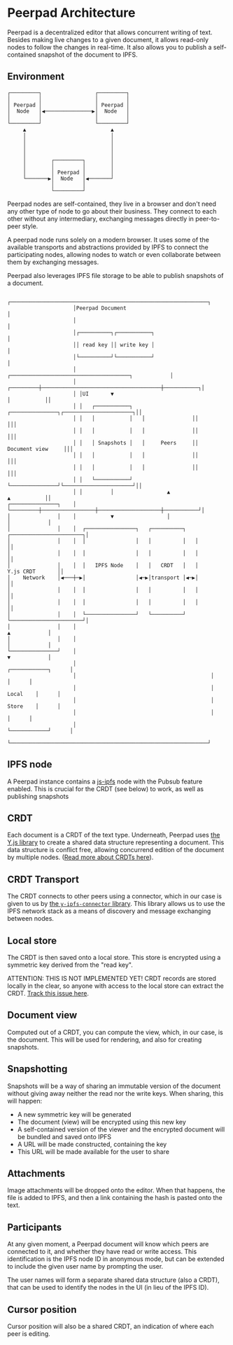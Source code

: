 # Peerpad Architecture

Peerpad is a decentralized editor that allows concurrent writing of text. Besides making live changes to a given document, it allows read-only nodes to follow the changes in real-time. It also allows you to publish a self-contained snapshot of the document to IPFS.

## Environment


    ┌─────────┐                 ┌─────────┐
    │         │                 │         │
    │ Peerpad │                 │ Peerpad │
    │  Node   │◀───────────────▶│  Node   │
    │         │                 │         │
    └─────────┘                 └─────────┘
         ▲                           ▲
         │                           │
         │                           │
         │                           │
         │                           │
         │        ┌─────────┐        │
         │        │         │        │
         │        │ Peerpad │        │
         └───────▶│  Node   │◀───────┘
                  │         │
                  └─────────┘


Peerpad nodes are self-contained, they live in a browser and don't need any other type of node to go about their business. They connect to each other without any intermediary, exchanging messages directly in peer-to-peer style.

A peerpad node runs solely on a modern browser. It uses some of the available transports and abstractions provided by IPFS to connect the participating nodes, allowing nodes to watch or even collaborate between them by exchanging messages.

Peerpad also leverages IPFS file storage to be able to publish snapshots of a document.

                         ┌───────────────────────────────────────────────────────────────┐
                         │Peerpad Document                                               │
                         │                                                               │
                         │┌──────────┐┌───────────┐                                      │
                         ││ read key ││ write key │                                      │
                         │└──────────┘└───────────┘                                      │
                         │           ┌──────────────────────────────────────┐            │
                         │ ┌─────────┼──────────────────────────────────────┼───────────┐│
                         │ │UI       ▼                                      │           ││
                         │ │   ┌───────────┐   ┌───────────────┐┌──────────────────────┐││
                         │ │   │           │   │               ││                      │││
                         │ │   │           │   │               ││                      │││
                         │ │   │ Snapshots │   │     Peers     ││    Document view     │││
                         │ │   │           │   │               ││                      │││
                         │ │   │           │   │               ││                      │││
                         │ │   └───────────┘   └───────────────┘└──────────────────────┘││
                         │ │         │                 ▲                    ▲           ││
    ┌───────────────┐    │ └─────────┼─────────────────┼────────────────────┼───────────┘│
    │               │    │           ▼                 │                    │            │
    │               │    │  ┌────────────────┐   ┌──────────┐   ┌───────────────────────┐│
    │               │    │  │                │   │          │   │                       ││
    │               │    │  │                │   │          │   │                       ││
    │               │    │  │   IPFS Node    │   │   CRDT   │   │       Y.js CRDT       ││
    │    Network    │◀───┼─▶│                │◀─▶│transport │◀─▶│                       ││
    │               │    │  │                │   │          │   │                       ││
    │               │    │  │                │   │          │   │                       ││
    │               │    │  └────────────────┘   └──────────┘   └───────────────────────┘│
    │               │    │                                                  ▲            │
    │               │    │                                                  │            │
    └───────────────┘    │                                                  ▼            │
                         │                                           ┌────────────┐      │
                         │                                           │            │      │
                         │                                           │   Local    │      │
                         │                                           │   Store    │      │
                         │                                           │            │      │
                         │                                           └────────────┘      │
                         └───────────────────────────────────────────────────────────────┘

## IPFS node

A Peerpad instance contains a [js-ipfs](https://github.com/ipfs/js-ipfs#readme) node with the Pubsub feature enabled. This is crucial for the CRDT (see below) to work, as well as publishing snapshots

## CRDT

Each document is a CRDT of the text type. Underneath, Peerpad uses [the Y.js library](http://y-js.org) to create a shared data structure representing a document. This data structure is conflict free, allowing concurrend edition of the document by multiple nodes. ([Read more about CRDTs here](https://github.com/ipfs/research-CRDT)).

## CRDT Transport

The CRDT connects to other peers using a connector, which in our case is given to us by [the `y-ipfs-connector` library](https://github.com/ipfs-shipyard/y-ipfs-connector#readme). This library allows us to use the IPFS network stack as a means of discovery and message exchanging between nodes.

## Local store

The CRDT is then saved onto a local store. This store is encrypted using a symmetric key derived from the "read key".

ATTENTION: THIS IS NOT IMPLEMENTED YET! CRDT records are stored locally in the clear, so anyone with access to the local store can extract the CRDT. [Track this issue here](https://github.com/ipfs-shipyard/peerpad/issues/4).

## Document view

Computed out of a CRDT, you can compute the view, which, in our case, is the document. This will be used for rendering, and also for creating snapshots.

## Snapshotting

Snapshots will be a way of sharing an immutable version of the document without giving away neither the read nor the write keys. When sharing, this will happen:

* A new symmetric key will be generated
* The document (view) will be encrypted using this new key
* A self-contained version of the viewer and the encrypted document will be bundled and saved onto IPFS
* A URL will be made constructed, containing the key
* This URL will be made available for the user to share

## Attachments

Image attachments will be dropped onto the editor. When that happens, the file is added to IPFS, and then a link containing the hash is pasted onto the text.

## Participants

At any given moment, a Peerpad document will know which peers are connected to it, and whether they have read or write access. This identification is the IPFS node ID in anonymous mode, but can be extended to include the given user name by prompting the user.

The user names will form a separate shared data structure (also a CRDT), that can be used to identify the nodes in the UI (in lieu of the IPFS ID).

## Cursor position

Cursor position will also be a shared CRDT, an indication of where each peer is editing.
